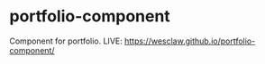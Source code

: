 # portfolio-component
Component for portfolio. 
LIVE:
https://wesclaw.github.io/portfolio-component/
